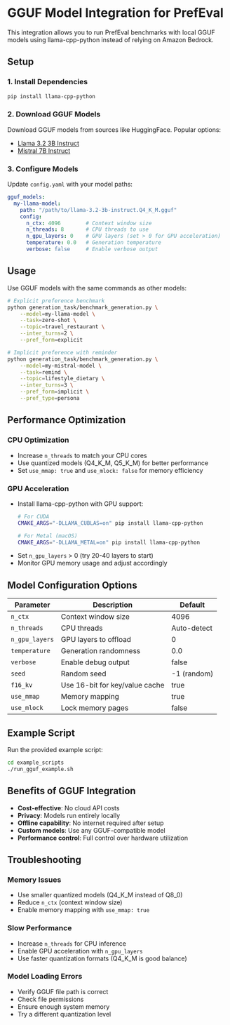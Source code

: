 # GGUF Model Integration for PrefEval

This integration allows you to run PrefEval benchmarks with local GGUF models using llama-cpp-python instead of relying on Amazon Bedrock.

## Setup

### 1. Install Dependencies
```bash
pip install llama-cpp-python
```

### 2. Download GGUF Models
Download GGUF models from sources like HuggingFace. Popular options:
- [Llama 3.2 3B Instruct](https://huggingface.co/hugging-quants/Llama-3.2-3B-Instruct-Q4_K_M-GGUF)
- [Mistral 7B Instruct](https://huggingface.co/TheBloke/Mistral-7B-Instruct-v0.2-GGUF)

### 3. Configure Models
Update `config.yaml` with your model paths:

```yaml
gguf_models:
  my-llama-model:
    path: "/path/to/llama-3.2-3b-instruct.Q4_K_M.gguf"
    config:
      n_ctx: 4096        # Context window size
      n_threads: 8       # CPU threads to use
      n_gpu_layers: 0    # GPU layers (set > 0 for GPU acceleration)
      temperature: 0.0   # Generation temperature
      verbose: false     # Enable verbose output
```

## Usage

Use GGUF models with the same commands as other models:

```bash
# Explicit preference benchmark
python generation_task/benchmark_generation.py \
    --model=my-llama-model \
    --task=zero-shot \
    --topic=travel_restaurant \
    --inter_turns=2 \
    --pref_form=explicit

# Implicit preference with reminder
python generation_task/benchmark_generation.py \
    --model=my-mistral-model \
    --task=remind \
    --topic=lifestyle_dietary \
    --inter_turns=3 \
    --pref_form=implicit \
    --pref_type=persona
```

## Performance Optimization

### CPU Optimization
- Increase `n_threads` to match your CPU cores
- Use quantized models (Q4_K_M, Q5_K_M) for better performance
- Set `use_mmap: true` and `use_mlock: false` for memory efficiency

### GPU Acceleration
- Install llama-cpp-python with GPU support:
  ```bash
  # For CUDA
  CMAKE_ARGS="-DLLAMA_CUBLAS=on" pip install llama-cpp-python
  
  # For Metal (macOS)
  CMAKE_ARGS="-DLLAMA_METAL=on" pip install llama-cpp-python
  ```
- Set `n_gpu_layers` > 0 (try 20-40 layers to start)
- Monitor GPU memory usage and adjust accordingly

## Model Configuration Options

| Parameter | Description | Default |
|-----------|-------------|---------|
| `n_ctx` | Context window size | 4096 |
| `n_threads` | CPU threads | Auto-detect |
| `n_gpu_layers` | GPU layers to offload | 0 |
| `temperature` | Generation randomness | 0.0 |
| `verbose` | Enable debug output | false |
| `seed` | Random seed | -1 (random) |
| `f16_kv` | Use 16-bit for key/value cache | true |
| `use_mmap` | Memory mapping | true |
| `use_mlock` | Lock memory pages | false |

## Example Script

Run the provided example script:
```bash
cd example_scripts
./run_gguf_example.sh
```

## Benefits of GGUF Integration

- **Cost-effective**: No cloud API costs
- **Privacy**: Models run entirely locally
- **Offline capability**: No internet required after setup
- **Custom models**: Use any GGUF-compatible model
- **Performance control**: Full control over hardware utilization

## Troubleshooting

### Memory Issues
- Use smaller quantized models (Q4_K_M instead of Q8_0)
- Reduce `n_ctx` (context window size)
- Enable memory mapping with `use_mmap: true`

### Slow Performance
- Increase `n_threads` for CPU inference
- Enable GPU acceleration with `n_gpu_layers`
- Use faster quantization formats (Q4_K_M is good balance)

### Model Loading Errors
- Verify GGUF file path is correct
- Check file permissions
- Ensure enough system memory
- Try a different quantization level